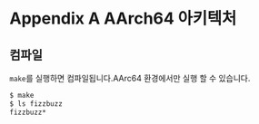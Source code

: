 # Appendix A AArch64 아키텍처

## 컴파일

`make`를 실행하면 컴파일됩니다.AArc64 환경에서만 실행 할 수 있습니다.

```sh
$ make
$ ls fizzbuzz
fizzbuzz*
```
